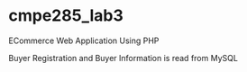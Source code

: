 # cmpe285_lab3

ECommerce Web Application Using PHP

Buyer Registration and Buyer Information is read from MySQL
